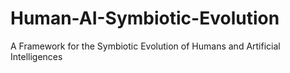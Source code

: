 # Human-AI-Symbiotic-Evolution
A Framework for the Symbiotic Evolution of Humans and Artificial Intelligences
